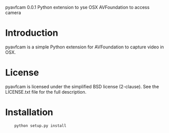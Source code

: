 pyavfcam 0.0.1
Python extension to yse OSX AVFoundation to access camera


Introduction
============

pyavfcam is a simple Python extension for AVFoundation to capture video in OSX.

License
============
pyavfcam is licensed under the simplified BSD license (2-clause). See the LICENSE.txt file for the full description.

Installation
============

```python
    python setup.py install
```

